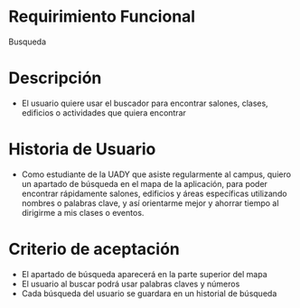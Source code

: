 # Requirimiento Funcional 
Busqueda
# Descripción 
* El usuario quiere usar el buscador para encontrar salones, clases, edificios o actividades que quiera encontrar 
# Historia de Usuario 
* Como estudiante de la UADY que asiste regularmente al campus, quiero un apartado de búsqueda en el mapa de la aplicación, para poder encontrar rápidamente salones, edificios y áreas específicas utilizando nombres o palabras clave, y así orientarme mejor y ahorrar tiempo al dirigirme a mis clases o eventos.
# Criterio de aceptación 
* El apartado de búsqueda aparecerá en la parte superior del mapa 
* El usuario al buscar podrá usar palabras claves y números
* Cada búsqueda del usuario se guardara en un historial de búsqueda
